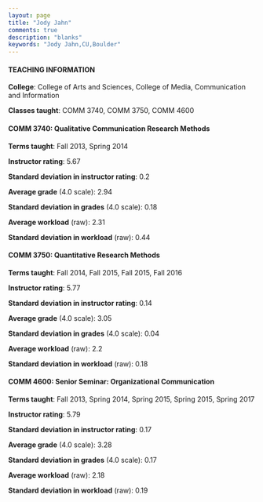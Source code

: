 ```yaml
---
layout: page
title: "Jody Jahn" 
comments: true
description: "blanks"
keywords: "Jody Jahn,CU,Boulder"
---
```

<head>
<script src="https://ajax.googleapis.com/ajax/libs/jquery/2.1.3/jquery.min.js"></script>
<script src="https://dl.dropboxusercontent.com/s/pc42nxpaw1ea4o9/highcharts.js?dl=0"></script>
<!-- <script src="../assets/js/highcharts.js"></script> -->
<style type="text/css">@font-face {
	font-family: "Bebas Neue";
	src: url(https://www.filehosting.org/file/details/544349/BebasNeue Regular.otf) format("opentype");
	}
	h1.Bebas { 
		font-family: "Bebas Neue", Verdana, Tahoma;
	}
</style>
</head>
	   
#### TEACHING INFORMATION

**College**: College of Arts and Sciences, College of Media, Communication and Information

**Classes taught**: COMM 3740, COMM 3750, COMM 4600

#### COMM 3740: Qualitative Communication Research Methods

**Terms taught**: Fall 2013, Spring 2014

**Instructor rating**: 5.67

**Standard deviation in instructor rating**: 0.2

**Average grade** (4.0 scale): 2.94

**Standard deviation in grades** (4.0 scale): 0.18

**Average workload** (raw): 2.31

**Standard deviation in workload** (raw): 0.44

#### COMM 3750: Quantitative Research Methods

**Terms taught**: Fall 2014, Fall 2015, Fall 2015, Fall 2016

**Instructor rating**: 5.77

**Standard deviation in instructor rating**: 0.14

**Average grade** (4.0 scale): 3.05

**Standard deviation in grades** (4.0 scale): 0.04

**Average workload** (raw): 2.2

**Standard deviation in workload** (raw): 0.18

#### COMM 4600: Senior Seminar: Organizational Communication

**Terms taught**: Fall 2013, Spring 2014, Spring 2015, Spring 2015, Spring 2017

**Instructor rating**: 5.79

**Standard deviation in instructor rating**: 0.17

**Average grade** (4.0 scale): 3.28

**Standard deviation in grades** (4.0 scale): 0.17

**Average workload** (raw): 2.18

**Standard deviation in workload** (raw): 0.19

